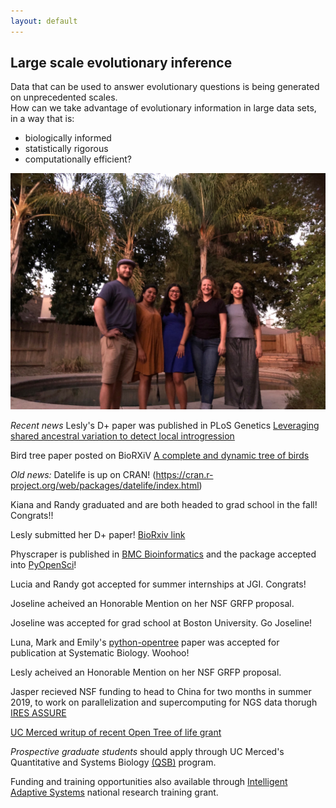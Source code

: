```yaml
---
layout: default
---
```

## Large scale evolutionary inference

Data that can be used to answer evolutionary questions is being generated on unprecedented scales. <br>
How can we take advantage of evolutionary information in large data sets,<br>
in a way that is:
* biologically informed
* statistically rigorous
* computationally efficient?

<img src="/assets/labphoto.jpg" alt="Drawing" style="width: 600px;"/>  <br>


*Recent news*
Lesly's D+ paper was published in PLoS Genetics [Leveraging shared ancestral variation to detect local introgression](https://journals.plos.org/plosgenetics/article?id=10.1371/journal.pgen.1010155)

Bird tree paper posted on BioRXiV [A complete and dynamic tree of birds](https://www.biorxiv.org/content/10.1101/2024.05.20.595017v1)



*Old news:*
Datelife is up on CRAN! (https://cran.r-project.org/web/packages/datelife/index.html)

Kiana and Randy graduated and are both headed to grad school in the fall! Congrats!!

Lesly submitted her D+ paper! [BioRxiv link](https://www.biorxiv.org/content/10.1101/2022.03.21.485082v1)


Physcraper is published in [BMC Bioinformatics](https://bmcbioinformatics.biomedcentral.com/articles/10.1186/s12859-021-04274-6) and the package accepted into [PyOpenSci](https://www.pyopensci.org/python-packages/)!

Lucia and Randy got accepted for summer internships at JGI. Congrats!

Joseline acheived an Honorable Mention on her NSF GRFP proposal.

Joseline was accepted for grad school at Boston University. Go Joseline!

Luna, Mark and Emily's [python-opentree](https://github.com/OpenTreeOfLife/python-opentree) paper was accepted
for publication at Systematic Biology. Woohoo!

Lesly acheived an Honorable Mention on her NSF GRFP proposal.

Jasper recieved NSF funding to head to China for two months in summer 2019, to work on parallelization and supercomputing for NGS data thorugh
<a href="https://ires-assure.msu.edu/">IRES ASSURE</a>


<a href="https://news.ucmerced.edu/news/2018/nsf-grant-helps-professor-connect-evolutionary-dots-along-open-tree-life">UC Merced writup of recent Open Tree of life grant</a>


*Prospective graduate students* should apply through UC Merced's
Quantitative and Systems Biology
<a href="http://qsb.ucmerced.edu/">(QSB)</a>
program.

Funding and training opportunities also available through
<a href="http://www.nrt-ias.org/">Intelligent Adaptive Systems</a>
national research training grant.
